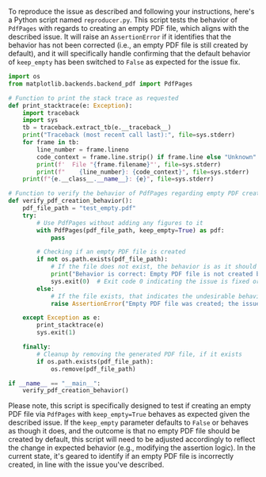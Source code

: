 To reproduce the issue as described and following your instructions, here's a Python script named `reproducer.py`. This script tests the behavior of `PdfPages` with regards to creating an empty PDF file, which aligns with the described issue. It will raise an `AssertionError` if it identifies that the behavior has not been corrected (i.e., an empty PDF file is still created by default), and it will specifically handle confirming that the default behavior of `keep_empty` has been switched to `False` as expected for the issue fix.

```python
import os
from matplotlib.backends.backend_pdf import PdfPages

# Function to print the stack trace as requested
def print_stacktrace(e: Exception):
    import traceback
    import sys
    tb = traceback.extract_tb(e.__traceback__)
    print("Traceback (most recent call last):", file=sys.stderr)
    for frame in tb:
        line_number = frame.lineno
        code_context = frame.line.strip() if frame.line else "Unknown"
        print(f'  File "{frame.filename}"', file=sys.stderr)
        print(f"    {line_number}: {code_context}", file=sys.stderr)
    print(f"{e.__class__.__name__}: {e}", file=sys.stderr)

# Function to verify the behavior of PdfPages regarding empty PDF creation
def verify_pdf_creation_behavior():
    pdf_file_path = "test_empty.pdf"
    try:
        # Use PdfPages without adding any figures to it
        with PdfPages(pdf_file_path, keep_empty=True) as pdf:
            pass

        # Checking if an empty PDF file is created
        if not os.path.exists(pdf_file_path):
            # If the file does not exist, the behavior is as it should be after the fix
            print("Behavior is correct: Empty PDF file is not created by default.")
            sys.exit(0)  # Exit code 0 indicating the issue is fixed or not present
        else:
            # If the file exists, that indicates the undesirable behavior is still present
            raise AssertionError("Empty PDF file was created; the issue is present.")

    except Exception as e:
        print_stacktrace(e)
        sys.exit(1)

    finally:
        # Cleanup by removing the generated PDF file, if it exists
        if os.path.exists(pdf_file_path):
            os.remove(pdf_file_path)

if __name__ == "__main__":
    verify_pdf_creation_behavior()
```

Please note, this script is specifically designed to test if creating an empty PDF file via `PdfPages` with `keep_empty=True` behaves as expected given the described issue. If the `keep_empty` parameter defaults to `False` or behaves as though it does, and the outcome is that no empty PDF file should be created by default, this script will need to be adjusted accordingly to reflect the change in expected behavior (e.g., modifying the assertion logic). In the current state, it's geared to identify if an empty PDF file is incorrectly created, in line with the issue you've described.